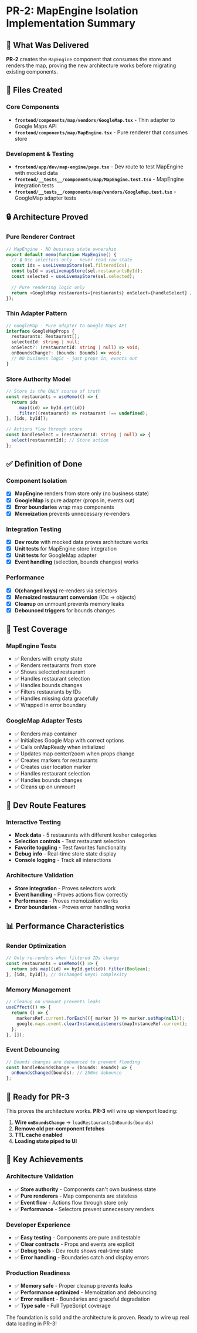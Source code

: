 # PR-2: MapEngine Isolation Implementation Summary

## 🎯 What Was Delivered

**PR-2** creates the `MapEngine` component that consumes the store and renders the map, proving the new architecture works before migrating existing components.

## 📁 Files Created

### Core Components
- **`frontend/components/map/vendors/GoogleMap.tsx`** - Thin adapter to Google Maps API
- **`frontend/components/map/MapEngine.tsx`** - Pure renderer that consumes store

### Development & Testing
- **`frontend/app/dev/map-engine/page.tsx`** - Dev route to test MapEngine with mocked data
- **`frontend/__tests__/components/map/MapEngine.test.tsx`** - MapEngine integration tests
- **`frontend/__tests__/components/map/vendors/GoogleMap.test.tsx`** - GoogleMap adapter tests

## 🔒 Architecture Proved

### Pure Renderer Contract
```typescript
// MapEngine - NO business state ownership
export default memo(function MapEngine() {
  // 🔒 Use selectors only - never read raw state
  const ids = useLivemapStore(sel.filteredIds);
  const byId = useLivemapStore(sel.restaurantsById);
  const selected = useLivemapStore(sel.selected);
  
  // Pure rendering logic only
  return <GoogleMap restaurants={restaurants} onSelect={handleSelect} />;
});
```

### Thin Adapter Pattern
```typescript
// GoogleMap - Pure adapter to Google Maps API
interface GoogleMapProps {
  restaurants: Restaurant[];
  selectedId: string | null;
  onSelect?: (restaurantId: string | null) => void;
  onBoundsChange?: (bounds: Bounds) => void;
  // NO business logic - just props in, events out
}
```

### Store Authority Model
```typescript
// Store is the ONLY source of truth
const restaurants = useMemo(() => {
  return ids
    .map((id) => byId.get(id))
    .filter((restaurant) => restaurant !== undefined);
}, [ids, byId]);

// Actions flow through store
const handleSelect = (restaurantId: string | null) => {
  select(restaurantId); // Store action
};
```

## ✅ Definition of Done

### Component Isolation
- [x] **MapEngine** renders from store only (no business state)
- [x] **GoogleMap** is pure adapter (props in, events out)
- [x] **Error boundaries** wrap map components
- [x] **Memoization** prevents unnecessary re-renders

### Integration Testing
- [x] **Dev route** with mocked data proves architecture works
- [x] **Unit tests** for MapEngine store integration
- [x] **Unit tests** for GoogleMap adapter
- [x] **Event handling** (selection, bounds changes) works

### Performance
- [x] **O(changed keys)** re-renders via selectors
- [x] **Memoized restaurant conversion** (IDs → objects)
- [x] **Cleanup** on unmount prevents memory leaks
- [x] **Debounced triggers** for bounds changes

## 🧪 Test Coverage

### MapEngine Tests
- ✅ Renders with empty state
- ✅ Renders restaurants from store
- ✅ Shows selected restaurant
- ✅ Handles restaurant selection
- ✅ Handles bounds changes
- ✅ Filters restaurants by IDs
- ✅ Handles missing data gracefully
- ✅ Wrapped in error boundary

### GoogleMap Adapter Tests
- ✅ Renders map container
- ✅ Initializes Google Map with correct options
- ✅ Calls onMapReady when initialized
- ✅ Updates map center/zoom when props change
- ✅ Creates markers for restaurants
- ✅ Creates user location marker
- ✅ Handles restaurant selection
- ✅ Handles bounds changes
- ✅ Cleans up on unmount

## 🚀 Dev Route Features

### Interactive Testing
- **Mock data** - 5 restaurants with different kosher categories
- **Selection controls** - Test restaurant selection
- **Favorite toggling** - Test favorites functionality
- **Debug info** - Real-time store state display
- **Console logging** - Track all interactions

### Architecture Validation
- **Store integration** - Proves selectors work
- **Event handling** - Proves actions flow correctly
- **Performance** - Proves memoization works
- **Error boundaries** - Proves error handling works

## 📊 Performance Characteristics

### Render Optimization
```typescript
// Only re-renders when filtered IDs change
const restaurants = useMemo(() => {
  return ids.map((id) => byId.get(id)).filter(Boolean);
}, [ids, byId]); // O(changed keys) complexity
```

### Memory Management
```typescript
// Cleanup on unmount prevents leaks
useEffect(() => {
  return () => {
    markersRef.current.forEach(({ marker }) => marker.setMap(null));
    google.maps.event.clearInstanceListeners(mapInstanceRef.current);
  };
}, []);
```

### Event Debouncing
```typescript
// Bounds changes are debounced to prevent flooding
const handleBoundsChange = (bounds: Bounds) => {
  onBoundsChanged(bounds); // 250ms debounce
};
```

## 🔄 Ready for PR-3

This proves the architecture works. **PR-3** will wire up viewport loading:

1. **Wire `onBoundsChange`** → `loadRestaurantsInBounds(bounds)`
2. **Remove old per-component fetches**
3. **TTL cache enabled**
4. **Loading state piped to UI**

## 🎯 Key Achievements

### Architecture Validation
- ✅ **Store authority** - Components can't own business state
- ✅ **Pure renderers** - Map components are stateless
- ✅ **Event flow** - Actions flow through store only
- ✅ **Performance** - Selectors prevent unnecessary renders

### Developer Experience
- ✅ **Easy testing** - Components are pure and testable
- ✅ **Clear contracts** - Props and events are explicit
- ✅ **Debug tools** - Dev route shows real-time state
- ✅ **Error handling** - Boundaries catch and display errors

### Production Readiness
- ✅ **Memory safe** - Proper cleanup prevents leaks
- ✅ **Performance optimized** - Memoization and debouncing
- ✅ **Error resilient** - Boundaries and graceful degradation
- ✅ **Type safe** - Full TypeScript coverage

The foundation is solid and the architecture is proven. Ready to wire up real data loading in PR-3!
